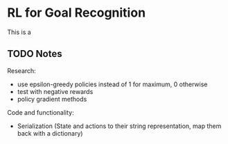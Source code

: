 # RL for Goal Recognition

This is a

## TODO Notes

Research:

- use epsilon-greedy policies instead of 1 for maximum, 0 otherwise
- test with negative rewards
- policy gradient methods

Code and functionality:

- Serialization (State and actions to their string representation, map them back with a dictionary)